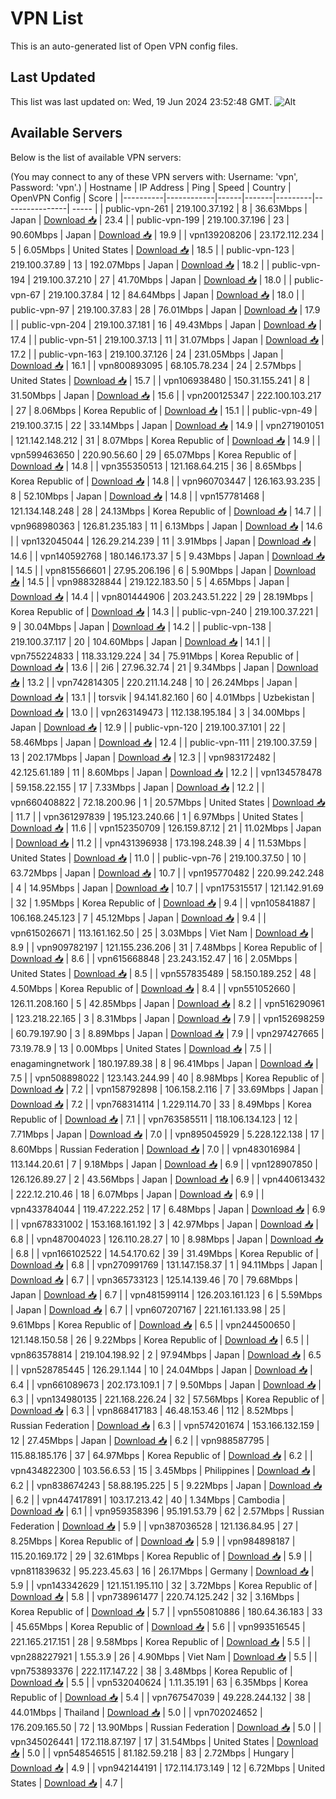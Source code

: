 # VPN List

This is an auto-generated list of Open VPN config files.

## Last Updated

This list was last updated on: Wed, 19 Jun 2024 23:52:48 GMT.
![Alt](https://repobeats.axiom.co/api/embed/186b98318ef1479477931607c1ad7d823f12451f.svg "Repobeats analytics image")

## Available Servers

Below is the list of available VPN servers:

(You may connect to any of these VPN servers with: Username: 'vpn', Password: 'vpn'.)
| Hostname | IP Address | Ping | Speed | Country | OpenVPN Config | Score |
|----------|------------|------|-------|---------|----------------| ----- |
| public-vpn-261 | 219.100.37.192 | 8 | 36.63Mbps | Japan | [Download 📥](./configs/server_0_JP.ovpn) | 23.4 |
| public-vpn-199 | 219.100.37.196 | 23 | 90.60Mbps | Japan | [Download 📥](./configs/server_1_JP.ovpn) | 19.9 |
| vpn139208206 | 23.172.112.234 | 5 | 6.05Mbps | United States | [Download 📥](./configs/server_2_US.ovpn) | 18.5 |
| public-vpn-123 | 219.100.37.89 | 13 | 192.07Mbps | Japan | [Download 📥](./configs/server_3_JP.ovpn) | 18.2 |
| public-vpn-194 | 219.100.37.210 | 27 | 41.70Mbps | Japan | [Download 📥](./configs/server_4_JP.ovpn) | 18.0 |
| public-vpn-67 | 219.100.37.84 | 12 | 84.64Mbps | Japan | [Download 📥](./configs/server_5_JP.ovpn) | 18.0 |
| public-vpn-97 | 219.100.37.83 | 28 | 76.01Mbps | Japan | [Download 📥](./configs/server_6_JP.ovpn) | 17.9 |
| public-vpn-204 | 219.100.37.181 | 16 | 49.43Mbps | Japan | [Download 📥](./configs/server_7_JP.ovpn) | 17.4 |
| public-vpn-51 | 219.100.37.13 | 11 | 31.07Mbps | Japan | [Download 📥](./configs/server_8_JP.ovpn) | 17.2 |
| public-vpn-163 | 219.100.37.126 | 24 | 231.05Mbps | Japan | [Download 📥](./configs/server_9_JP.ovpn) | 16.1 |
| vpn800893095 | 68.105.78.234 | 24 | 2.57Mbps | United States | [Download 📥](./configs/server_10_US.ovpn) | 15.7 |
| vpn106938480 | 150.31.155.241 | 8 | 31.50Mbps | Japan | [Download 📥](./configs/server_11_JP.ovpn) | 15.6 |
| vpn200125347 | 222.100.103.217 | 27 | 8.06Mbps | Korea Republic of | [Download 📥](./configs/server_12_KR.ovpn) | 15.1 |
| public-vpn-49 | 219.100.37.15 | 22 | 33.14Mbps | Japan | [Download 📥](./configs/server_13_JP.ovpn) | 14.9 |
| vpn271901051 | 121.142.148.212 | 31 | 8.07Mbps | Korea Republic of | [Download 📥](./configs/server_14_KR.ovpn) | 14.9 |
| vpn599463650 | 220.90.56.60 | 29 | 65.07Mbps | Korea Republic of | [Download 📥](./configs/server_15_KR.ovpn) | 14.8 |
| vpn355350513 | 121.168.64.215 | 36 | 8.65Mbps | Korea Republic of | [Download 📥](./configs/server_16_KR.ovpn) | 14.8 |
| vpn960703447 | 126.163.93.235 | 8 | 52.10Mbps | Japan | [Download 📥](./configs/server_17_JP.ovpn) | 14.8 |
| vpn157781468 | 121.134.148.248 | 28 | 24.13Mbps | Korea Republic of | [Download 📥](./configs/server_18_KR.ovpn) | 14.7 |
| vpn968980363 | 126.81.235.183 | 11 | 6.13Mbps | Japan | [Download 📥](./configs/server_19_JP.ovpn) | 14.6 |
| vpn132045044 | 126.29.214.239 | 11 | 3.91Mbps | Japan | [Download 📥](./configs/server_20_JP.ovpn) | 14.6 |
| vpn140592768 | 180.146.173.37 | 5 | 9.43Mbps | Japan | [Download 📥](./configs/server_21_JP.ovpn) | 14.5 |
| vpn815566601 | 27.95.206.196 | 6 | 5.90Mbps | Japan | [Download 📥](./configs/server_22_JP.ovpn) | 14.5 |
| vpn988328844 | 219.122.183.50 | 5 | 4.65Mbps | Japan | [Download 📥](./configs/server_23_JP.ovpn) | 14.4 |
| vpn801444906 | 203.243.51.222 | 29 | 28.19Mbps | Korea Republic of | [Download 📥](./configs/server_24_KR.ovpn) | 14.3 |
| public-vpn-240 | 219.100.37.221 | 9 | 30.04Mbps | Japan | [Download 📥](./configs/server_25_JP.ovpn) | 14.2 |
| public-vpn-138 | 219.100.37.117 | 20 | 104.60Mbps | Japan | [Download 📥](./configs/server_26_JP.ovpn) | 14.1 |
| vpn755224833 | 118.33.129.224 | 34 | 75.91Mbps | Korea Republic of | [Download 📥](./configs/server_27_KR.ovpn) | 13.6 |
| 2i6 | 27.96.32.74 | 21 | 9.34Mbps | Japan | [Download 📥](./configs/server_28_JP.ovpn) | 13.2 |
| vpn742814305 | 220.211.14.248 | 10 | 26.24Mbps | Japan | [Download 📥](./configs/server_29_JP.ovpn) | 13.1 |
| torsvik | 94.141.82.160 | 60 | 4.01Mbps | Uzbekistan | [Download 📥](./configs/server_30_UZ.ovpn) | 13.0 |
| vpn263149473 | 112.138.195.184 | 3 | 34.00Mbps | Japan | [Download 📥](./configs/server_31_JP.ovpn) | 12.9 |
| public-vpn-120 | 219.100.37.101 | 22 | 58.46Mbps | Japan | [Download 📥](./configs/server_32_JP.ovpn) | 12.4 |
| public-vpn-111 | 219.100.37.59 | 13 | 202.17Mbps | Japan | [Download 📥](./configs/server_33_JP.ovpn) | 12.3 |
| vpn983172482 | 42.125.61.189 | 11 | 8.60Mbps | Japan | [Download 📥](./configs/server_34_JP.ovpn) | 12.2 |
| vpn134578478 | 59.158.22.155 | 17 | 7.33Mbps | Japan | [Download 📥](./configs/server_35_JP.ovpn) | 12.2 |
| vpn660408822 | 72.18.200.96 | 1 | 20.57Mbps | United States | [Download 📥](./configs/server_36_US.ovpn) | 11.7 |
| vpn361297839 | 195.123.240.66 | 1 | 6.97Mbps | United States | [Download 📥](./configs/server_37_US.ovpn) | 11.6 |
| vpn152350709 | 126.159.87.12 | 21 | 11.02Mbps | Japan | [Download 📥](./configs/server_38_JP.ovpn) | 11.2 |
| vpn431396938 | 173.198.248.39 | 4 | 11.53Mbps | United States | [Download 📥](./configs/server_39_US.ovpn) | 11.0 |
| public-vpn-76 | 219.100.37.50 | 10 | 63.72Mbps | Japan | [Download 📥](./configs/server_40_JP.ovpn) | 10.7 |
| vpn195770482 | 220.99.242.248 | 4 | 14.95Mbps | Japan | [Download 📥](./configs/server_41_JP.ovpn) | 10.7 |
| vpn175315517 | 121.142.91.69 | 32 | 1.95Mbps | Korea Republic of | [Download 📥](./configs/server_42_KR.ovpn) | 9.4 |
| vpn105841887 | 106.168.245.123 | 7 | 45.12Mbps | Japan | [Download 📥](./configs/server_43_JP.ovpn) | 9.4 |
| vpn615026671 | 113.161.162.50 | 25 | 3.03Mbps | Viet Nam | [Download 📥](./configs/server_44_VN.ovpn) | 8.9 |
| vpn909782197 | 121.155.236.206 | 31 | 7.48Mbps | Korea Republic of | [Download 📥](./configs/server_45_KR.ovpn) | 8.6 |
| vpn615668848 | 23.243.152.47 | 16 | 2.05Mbps | United States | [Download 📥](./configs/server_46_US.ovpn) | 8.5 |
| vpn557835489 | 58.150.189.252 | 48 | 4.50Mbps | Korea Republic of | [Download 📥](./configs/server_47_KR.ovpn) | 8.4 |
| vpn551052660 | 126.11.208.160 | 5 | 42.85Mbps | Japan | [Download 📥](./configs/server_48_JP.ovpn) | 8.2 |
| vpn516290961 | 123.218.22.165 | 3 | 8.31Mbps | Japan | [Download 📥](./configs/server_49_JP.ovpn) | 7.9 |
| vpn152698259 | 60.79.197.90 | 3 | 8.89Mbps | Japan | [Download 📥](./configs/server_50_JP.ovpn) | 7.9 |
| vpn297427665 | 73.19.78.9 | 13 | 0.00Mbps | United States | [Download 📥](./configs/server_51_US.ovpn) | 7.5 |
| enagamingnetwork | 180.197.89.38 | 8 | 96.41Mbps | Japan | [Download 📥](./configs/server_52_JP.ovpn) | 7.5 |
| vpn508898022 | 123.143.244.99 | 40 | 8.98Mbps | Korea Republic of | [Download 📥](./configs/server_53_KR.ovpn) | 7.2 |
| vpn158792898 | 106.158.2.116 | 7 | 33.69Mbps | Japan | [Download 📥](./configs/server_54_JP.ovpn) | 7.2 |
| vpn768314114 | 1.229.114.70 | 33 | 8.49Mbps | Korea Republic of | [Download 📥](./configs/server_55_KR.ovpn) | 7.1 |
| vpn763585511 | 118.106.134.123 | 12 | 7.71Mbps | Japan | [Download 📥](./configs/server_56_JP.ovpn) | 7.0 |
| vpn895045929 | 5.228.122.138 | 17 | 8.60Mbps | Russian Federation | [Download 📥](./configs/server_57_RU.ovpn) | 7.0 |
| vpn483016984 | 113.144.20.61 | 7 | 9.18Mbps | Japan | [Download 📥](./configs/server_58_JP.ovpn) | 6.9 |
| vpn128907850 | 126.126.89.27 | 2 | 43.56Mbps | Japan | [Download 📥](./configs/server_59_JP.ovpn) | 6.9 |
| vpn440613432 | 222.12.210.46 | 18 | 6.07Mbps | Japan | [Download 📥](./configs/server_60_JP.ovpn) | 6.9 |
| vpn433784044 | 119.47.222.252 | 17 | 6.48Mbps | Japan | [Download 📥](./configs/server_61_JP.ovpn) | 6.9 |
| vpn678331002 | 153.168.161.192 | 3 | 42.97Mbps | Japan | [Download 📥](./configs/server_62_JP.ovpn) | 6.8 |
| vpn487004023 | 126.110.28.27 | 10 | 8.98Mbps | Japan | [Download 📥](./configs/server_63_JP.ovpn) | 6.8 |
| vpn166102522 | 14.54.170.62 | 39 | 31.49Mbps | Korea Republic of | [Download 📥](./configs/server_64_KR.ovpn) | 6.8 |
| vpn270991769 | 131.147.158.37 | 1 | 94.11Mbps | Japan | [Download 📥](./configs/server_65_JP.ovpn) | 6.7 |
| vpn365733123 | 125.14.139.46 | 70 | 79.68Mbps | Japan | [Download 📥](./configs/server_66_JP.ovpn) | 6.7 |
| vpn481599114 | 126.203.161.123 | 6 | 5.59Mbps | Japan | [Download 📥](./configs/server_67_JP.ovpn) | 6.7 |
| vpn607207167 | 221.161.133.98 | 25 | 9.61Mbps | Korea Republic of | [Download 📥](./configs/server_68_KR.ovpn) | 6.5 |
| vpn244500650 | 121.148.150.58 | 26 | 9.22Mbps | Korea Republic of | [Download 📥](./configs/server_69_KR.ovpn) | 6.5 |
| vpn863578814 | 219.104.198.92 | 2 | 97.94Mbps | Japan | [Download 📥](./configs/server_70_JP.ovpn) | 6.5 |
| vpn528785445 | 126.29.1.144 | 10 | 24.04Mbps | Japan | [Download 📥](./configs/server_71_JP.ovpn) | 6.4 |
| vpn661089673 | 202.173.109.1 | 7 | 9.50Mbps | Japan | [Download 📥](./configs/server_72_JP.ovpn) | 6.3 |
| vpn134980135 | 221.168.226.24 | 32 | 57.56Mbps | Korea Republic of | [Download 📥](./configs/server_73_KR.ovpn) | 6.3 |
| vpn868417183 | 46.48.153.46 | 112 | 8.52Mbps | Russian Federation | [Download 📥](./configs/server_74_RU.ovpn) | 6.3 |
| vpn574201674 | 153.166.132.159 | 12 | 27.45Mbps | Japan | [Download 📥](./configs/server_75_JP.ovpn) | 6.2 |
| vpn988587795 | 115.88.185.176 | 37 | 64.97Mbps | Korea Republic of | [Download 📥](./configs/server_76_KR.ovpn) | 6.2 |
| vpn434822300 | 103.56.6.53 | 15 | 3.45Mbps | Philippines | [Download 📥](./configs/server_77_PH.ovpn) | 6.2 |
| vpn838674243 | 58.88.195.225 | 5 | 9.22Mbps | Japan | [Download 📥](./configs/server_78_JP.ovpn) | 6.2 |
| vpn447417891 | 103.17.213.42 | 40 | 1.34Mbps | Cambodia | [Download 📥](./configs/server_79_KH.ovpn) | 6.1 |
| vpn959358396 | 95.191.53.79 | 62 | 2.57Mbps | Russian Federation | [Download 📥](./configs/server_80_RU.ovpn) | 5.9 |
| vpn387036528 | 121.136.84.95 | 27 | 8.25Mbps | Korea Republic of | [Download 📥](./configs/server_81_KR.ovpn) | 5.9 |
| vpn984898187 | 115.20.169.172 | 29 | 32.61Mbps | Korea Republic of | [Download 📥](./configs/server_82_KR.ovpn) | 5.9 |
| vpn811839632 | 95.223.45.63 | 16 | 26.17Mbps | Germany | [Download 📥](./configs/server_83_DE.ovpn) | 5.9 |
| vpn143342629 | 121.151.195.110 | 32 | 3.72Mbps | Korea Republic of | [Download 📥](./configs/server_84_KR.ovpn) | 5.8 |
| vpn738961477 | 220.74.125.242 | 32 | 3.16Mbps | Korea Republic of | [Download 📥](./configs/server_85_KR.ovpn) | 5.7 |
| vpn550810886 | 180.64.36.183 | 33 | 45.65Mbps | Korea Republic of | [Download 📥](./configs/server_86_KR.ovpn) | 5.6 |
| vpn993516545 | 221.165.217.151 | 28 | 9.58Mbps | Korea Republic of | [Download 📥](./configs/server_87_KR.ovpn) | 5.5 |
| vpn288227921 | 1.55.3.9 | 26 | 4.90Mbps | Viet Nam | [Download 📥](./configs/server_88_VN.ovpn) | 5.5 |
| vpn753893376 | 222.117.147.22 | 38 | 3.48Mbps | Korea Republic of | [Download 📥](./configs/server_89_KR.ovpn) | 5.5 |
| vpn532040624 | 1.11.35.191 | 63 | 6.35Mbps | Korea Republic of | [Download 📥](./configs/server_90_KR.ovpn) | 5.4 |
| vpn767547039 | 49.228.244.132 | 38 | 44.01Mbps | Thailand | [Download 📥](./configs/server_91_TH.ovpn) | 5.0 |
| vpn702024652 | 176.209.165.50 | 72 | 13.90Mbps | Russian Federation | [Download 📥](./configs/server_92_RU.ovpn) | 5.0 |
| vpn345026441 | 172.118.87.197 | 17 | 31.54Mbps | United States | [Download 📥](./configs/server_93_US.ovpn) | 5.0 |
| vpn548546515 | 81.182.59.218 | 83 | 2.72Mbps | Hungary | [Download 📥](./configs/server_94_HU.ovpn) | 4.9 |
| vpn942144191 | 172.114.173.149 | 12 | 6.72Mbps | United States | [Download 📥](./configs/server_95_US.ovpn) | 4.7 |
